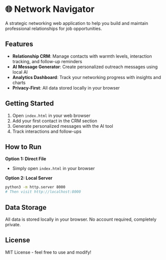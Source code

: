 # 🌐 Network Navigator

A strategic networking web application to help you build and maintain professional relationships for job opportunities.

## Features

- **Relationship CRM**: Manage contacts with warmth levels, interaction tracking, and follow-up reminders
- **AI Message Generator**: Create personalized outreach messages using local AI
- **Analytics Dashboard**: Track your networking progress with insights and charts
- **Privacy-First**: All data stored locally in your browser

## Getting Started

1. Open `index.html` in your web browser
2. Add your first contact in the CRM section
3. Generate personalized messages with the AI tool
4. Track interactions and follow-ups

## How to Run

**Option 1: Direct File**
- Simply open `index.html` in your browser

**Option 2: Local Server**
```bash
python3 -m http.server 8000
# Then visit http://localhost:8000
```

## Data Storage

All data is stored locally in your browser. No account required, completely private.

## License

MIT License - feel free to use and modify!